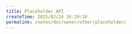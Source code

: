 ```yaml
---
title: Placeholder API
createTime: 2025/02/24 16:29:10
permalink: /notes/doc/owner/other/placeholder/
---
```


